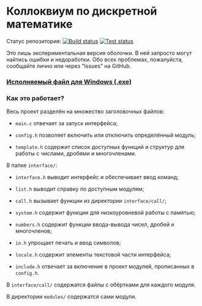 # Коллоквиум по дискретной математике

Статус репозитория:
[![Build status](https://github.com/VolodyaZAVR/DM-project/workflows/Build/badge.svg)](https://github.com/VolodyaZAVR/DM-project/actions?query=workflow%3ABuild)
[![Test status](https://github.com/VolodyaZAVR/DM-project/workflows/Test/badge.svg)](https://github.com/VolodyaZAVR/DM-project/actions?query=workflow%3ATest)

Это лишь экспериментальная версия оболочки. В ней запросто могут найтись ошибки и недоработки. Обо всех проблемах, пожалуйста, сообщайте лично или через "Issues" на GitHub.

### [Исполняемый файл для Windows (.exe)](https://github.com/VolodyaZAVR/DM-project/raw/master/main.exe)

### Как это работает?

Весь проект разделён на множество заголовочных файлов:

- `main.c` отвечает за запуск интерфейса;

- `config.h` позволяет включить или отключить определённый модуль;

- `template.h` содержит список доступных функций и структур для работы с числами, дробями и многочленами.

В папке `interface/`:

- `interface.h` выводит интерфейс и обеспечивает ввод команд;

- `list.h` выводит справку по доступным модулям;

- `call.h` вызывает функции из директории `interface/call/`;

- `system.h` содержит функции для низкоуровневой работы с памятью;

- `numbers.h` содержит функции ввода-вывода чисел, дробей и многочленов;

- `io.h` упрощает печать и ввод символов;

- `locale.h` содержит элементы текстовой части интерфейса;

- `include.h` отвечает за включение в проект модулей, прописанных в `config.h`.

В `interface/call/` содержатся файлы с обёртками для каждого модуля.

В директории `modules/` содержатся сами модули.
